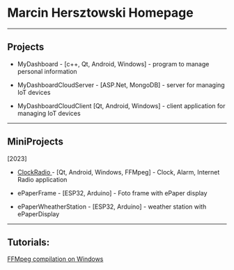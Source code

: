 # Marcin Hersztowski Homepage

---

## Projects

- MyDashboard - [c++, Qt, Android, Windows] - program to manage personal information

- MyDashboardCloudServer - [ASP.Net, MongoDB] - server for managing IoT devices

- MyDashboardCloudClient [Qt, Android, Windows] - client application for managing IoT devices

---

## MiniProjects

[2023] 

- [ClockRadio ](https://github.com/mhersztowski/ClockRadio)- [Qt, Android, Windows, FFMpeg] - Clock, Alarm, Internet Radio application

- ePaperFrame - [ESP32, Arduino] - Foto frame with ePaper display

- ePaperWheatherStation - [ESP32, Arduino] - weather station with ePaperDisplay

---

## Tutorials:

[FFMpeg compilation on Windows](howto/ffmpeg_windows_compiling.md)


